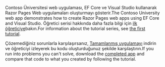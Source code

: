 <span data-ttu-id="e0f03-101">Contoso Üniversitesi web uygulaması, EF Core ve Visual Studio kullanarak Razor Pages Web uygulamaları oluşturmayı gösterir.</span><span class="sxs-lookup"><span data-stu-id="e0f03-101">The Contoso University web app demonstrates how to create Razor Pages web apps using EF Core and Visual Studio.</span></span> <span data-ttu-id="e0f03-102">Öğretici serisi hakkında daha fazla bilgi için [ilk öğreticiye](xref:data/ef-rp/intro)bakın.</span><span class="sxs-lookup"><span data-stu-id="e0f03-102">For information about the tutorial series, see [the first tutorial](xref:data/ef-rp/intro).</span></span>

<span data-ttu-id="e0f03-103">Çözemediğiniz sorunlarla karşılaşırsanız, [Tamamlanmış uygulamayı](https://github.com/dotnet/AspNetCore.Docs/tree/master/aspnetcore/data/ef-rp/intro/samples) indirin ve öğreticiyi izleyerek bu kodu oluşturduğunuz şekilde karşılaştırın.</span><span class="sxs-lookup"><span data-stu-id="e0f03-103">If you run into problems you can't solve, download the [completed app](https://github.com/dotnet/AspNetCore.Docs/tree/master/aspnetcore/data/ef-rp/intro/samples) and compare that code to what you created by following the tutorial.</span></span>

